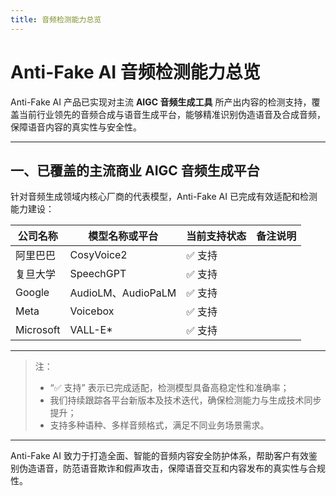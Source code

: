 ```yaml
---
title: 音频检测能力总览
---
```


# Anti-Fake AI 音频检测能力总览

Anti-Fake AI 产品已实现对主流 **AIGC 音频生成工具** 所产出内容的检测支持，覆盖当前行业领先的音频合成与语音生成平台，能够精准识别伪造语音及合成音频，保障语音内容的真实性与安全性。

---

## 一、已覆盖的主流商业 AIGC 音频生成平台

针对音频生成领域内核心厂商的代表模型，Anti-Fake AI 已完成有效适配和检测能力建设：

| 公司名称       | 模型名称或平台          | 当前支持状态 | 备注说明                                  |
|----------------|-------------------------|--------------|-------------------------------------------|
| 阿里巴巴        | CosyVoice2              | ✅ 支持       |       |
| 复旦大学         | SpeechGPT               | ✅ 支持       |       |
| Google         | AudioLM、AudioPaLM      | ✅ 支持       |           |
| Meta           | Voicebox       | ✅ 支持       |   |
| Microsoft      | VALL-E* | ✅ 支持       |     |



---

> 注：  
> - “✅ 支持” 表示已完成适配，检测模型具备高稳定性和准确率；  
> - 我们持续跟踪各平台新版本及技术迭代，确保检测能力与生成技术同步提升；  
> - 支持多种语种、多样音频格式，满足不同业务场景需求。

---

Anti-Fake AI 致力于打造全面、智能的音频内容安全防护体系，帮助客户有效鉴别伪造语音，防范语音欺诈和假声攻击，保障语音交互和内容发布的真实性与合规性。
